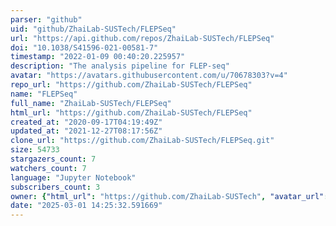 ```yaml
---
parser: "github"
uid: "github/ZhaiLab-SUSTech/FLEPSeq"
url: "https://api.github.com/repos/ZhaiLab-SUSTech/FLEPSeq"
doi: "10.1038/S41596-021-00581-7"
timestamp: "2022-01-09 00:40:20.225957"
description: "The analysis pipeline for FLEP-seq"
avatar: "https://avatars.githubusercontent.com/u/70678303?v=4"
repo_url: "https://github.com/ZhaiLab-SUSTech/FLEPSeq"
name: "FLEPSeq"
full_name: "ZhaiLab-SUSTech/FLEPSeq"
html_url: "https://github.com/ZhaiLab-SUSTech/FLEPSeq"
created_at: "2020-09-17T04:19:49Z"
updated_at: "2021-12-27T08:17:56Z"
clone_url: "https://github.com/ZhaiLab-SUSTech/FLEPSeq.git"
size: 54733
stargazers_count: 7
watchers_count: 7
language: "Jupyter Notebook"
subscribers_count: 3
owner: {"html_url": "https://github.com/ZhaiLab-SUSTech", "avatar_url": "https://avatars.githubusercontent.com/u/70678303?v=4", "login": "ZhaiLab-SUSTech", "type": "Organization"}
date: "2025-03-01 14:25:32.591669"
---
```

